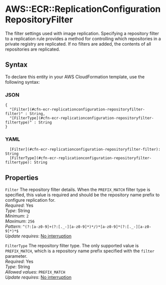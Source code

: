 # AWS::ECR::ReplicationConfiguration RepositoryFilter<a name="aws-properties-ecr-replicationconfiguration-repositoryfilter"></a>

The filter settings used with image replication\. Specifying a repository filter to a replication rule provides a method for controlling which repositories in a private registry are replicated\. If no filters are added, the contents of all repositories are replicated\.

## Syntax<a name="aws-properties-ecr-replicationconfiguration-repositoryfilter-syntax"></a>

To declare this entity in your AWS CloudFormation template, use the following syntax:

### JSON<a name="aws-properties-ecr-replicationconfiguration-repositoryfilter-syntax.json"></a>

```
{
  "[Filter](#cfn-ecr-replicationconfiguration-repositoryfilter-filter)" : String,
  "[FilterType](#cfn-ecr-replicationconfiguration-repositoryfilter-filtertype)" : String
}
```

### YAML<a name="aws-properties-ecr-replicationconfiguration-repositoryfilter-syntax.yaml"></a>

```
  [Filter](#cfn-ecr-replicationconfiguration-repositoryfilter-filter): String
  [FilterType](#cfn-ecr-replicationconfiguration-repositoryfilter-filtertype): String
```

## Properties<a name="aws-properties-ecr-replicationconfiguration-repositoryfilter-properties"></a>

`Filter`  <a name="cfn-ecr-replicationconfiguration-repositoryfilter-filter"></a>
The repository filter details\. When the `PREFIX_MATCH` filter type is specified, this value is required and should be the repository name prefix to configure replication for\.  
*Required*: Yes  
*Type*: String  
*Minimum*: `2`  
*Maximum*: `256`  
*Pattern*: `^(?:[a-z0-9]+(?:[._-][a-z0-9]*)*/)*[a-z0-9]*(?:[._-][a-z0-9]*)*$`  
*Update requires*: [No interruption](https://docs.aws.amazon.com/AWSCloudFormation/latest/UserGuide/using-cfn-updating-stacks-update-behaviors.html#update-no-interrupt)

`FilterType`  <a name="cfn-ecr-replicationconfiguration-repositoryfilter-filtertype"></a>
The repository filter type\. The only supported value is `PREFIX_MATCH`, which is a repository name prefix specified with the `filter` parameter\.  
*Required*: Yes  
*Type*: String  
*Allowed values*: `PREFIX_MATCH`  
*Update requires*: [No interruption](https://docs.aws.amazon.com/AWSCloudFormation/latest/UserGuide/using-cfn-updating-stacks-update-behaviors.html#update-no-interrupt)
